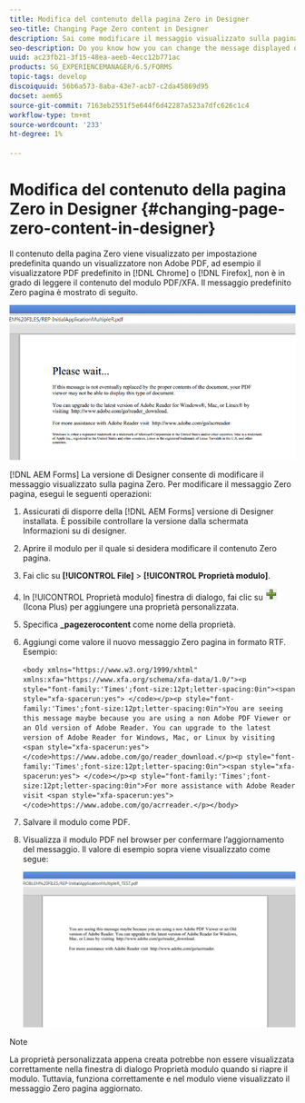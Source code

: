 ```yaml
---
title: Modifica del contenuto della pagina Zero in Designer
seo-title: Changing Page Zero content in Designer
description: Sai come modificare il messaggio visualizzato sulla pagina Zero di un PDF XFA quando lo visualizzi in un visualizzatore non Adobe PDF?
seo-description: Do you know how you can change the message displayed on Page Zero of an XFA PDF when viewing it in a non-Adobe PDF viewer?
uuid: ac23fb21-3f15-48ea-aeeb-4ecc12b771ac
products: SG_EXPERIENCEMANAGER/6.5/FORMS
topic-tags: develop
discoiquuid: 56b6a573-8aba-43e7-acb7-c2da45869d95
docset: aem65
source-git-commit: 7163eb2551f5e644f6d42287a523a7dfc626c1c4
workflow-type: tm+mt
source-wordcount: '233'
ht-degree: 1%

---
```



# Modifica del contenuto della pagina Zero in Designer {#changing-page-zero-content-in-designer}

Il contenuto della pagina Zero viene visualizzato per impostazione predefinita quando un visualizzatore non Adobe PDF, ad esempio il visualizzatore PDF predefinito in [!DNL Chrome] o [!DNL Firefox], non è in grado di leggere il contenuto del modulo PDF/XFA. Il messaggio predefinito Zero pagina è mostrato di seguito.

![defaultpage0message](assets/defaultpage0message.png)

[!DNL AEM Forms] La versione di Designer consente di modificare il messaggio visualizzato sulla pagina Zero. Per modificare il messaggio Zero pagina, esegui le seguenti operazioni:

1. Assicurati di disporre della [!DNL AEM Forms] versione di Designer installata. È possibile controllare la versione dalla schermata Informazioni su di designer.

1. Aprire il modulo per il quale si desidera modificare il contenuto Zero pagina.

1. Fai clic su **[!UICONTROL File]** > **[!UICONTROL Proprietà modulo]**.

1. In [!UICONTROL Proprietà modulo] finestra di dialogo, fai clic su ![plus](assets/plus.png) (Icona Plus) per aggiungere una proprietà personalizzata.

1. Specifica **_pagezerocontent** come nome della proprietà.
1. Aggiungi come valore il nuovo messaggio Zero pagina in formato RTF. Esempio:


   `<body xmlns="https://www.w3.org/1999/xhtml" xmlns:xfa="https://www.xfa.org/schema/xfa-data/1.0/"><p style="font-family:'Times';font-size:12pt;letter-spacing:0in"><span style="xfa-spacerun:yes"> </code></p><p style="font-family:'Times';font-size:12pt;letter-spacing:0in">You are seeing this message maybe because you are using a non Adobe PDF Viewer or an Old version of Adobe Reader. You can upgrade to the latest version of Adobe Reader for Windows, Mac, or Linux by visiting <span style="xfa-spacerun:yes"> </code>https://www.adobe.com/go/reader_download.</p><p style="font-family:'Times';font-size:12pt;letter-spacing:0in"><span style="xfa-spacerun:yes"> </code></p><p style="font-family:'Times';font-size:12pt;letter-spacing:0in">For more assistance with Adobe Reader visit <span style="xfa-spacerun:yes"> </code>https://www.adobe.com/go/acrreader.</p></body>`

1. Salvare il modulo come PDF.

1. Visualizza il modulo PDF nel browser per confermare l’aggiornamento del messaggio. Il valore di esempio sopra viene visualizzato come segue:

   ![changedmessage](assets/changedmessage.png)

>[!NOTE]
>
>La proprietà personalizzata appena creata potrebbe non essere visualizzata correttamente nella finestra di dialogo Proprietà modulo quando si riapre il modulo. Tuttavia, funziona correttamente e nel modulo viene visualizzato il messaggio Zero pagina aggiornato.

